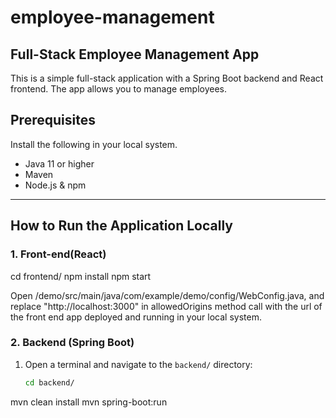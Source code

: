 # employee-management
## Full-Stack Employee Management App

This is a simple full-stack application with a Spring Boot backend and React frontend. The app allows you to manage employees.


## Prerequisites
Install the following in your local system.
- Java 11 or higher
- Maven
- Node.js & npm

---

## How to Run the Application Locally


### 1. Front-end(React)
cd frontend/
npm install
npm start

Open /demo/src/main/java/com/example/demo/config/WebConfig.java, and replace "http://localhost:3000" in allowedOrigins method call with the url of the front end app deployed and running in your local system.



### 2. Backend (Spring Boot)
1. Open a terminal and navigate to the `backend/` directory:
   ```bash
   cd backend/
mvn clean install
mvn spring-boot:run




